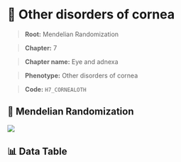 # 🧪 Other disorders of cornea

> **Root:** Mendelian Randomization

> **Chapter:** 7  

> **Chapter name:** Eye and adnexa

> **Phenotype:** Other disorders of cornea  

> **Code:** `H7_CORNEALOTH`

## 🧬 Mendelian Randomization  

<img src="/MR/Figures/Forward/H7_CORNEALOTH.png"/>

## 📊 Data Table

<CsvTableMRF src="/MR/Data/Forward/H7_CORNEALOTH.csv"/>
